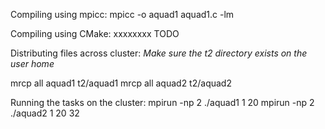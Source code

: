 
Compiling using mpicc:
mpicc -o aquad1 aquad1.c -lm

Compiling using CMake:
xxxxxxxx TODO

Distributing files across cluster:
*Make sure the t2 directory exists on the user home*

mrcp all aquad1 t2/aquad1
mrcp all aquad2 t2/aquad2

Running the tasks on the cluster:
mpirun -np 2 ./aquad1 1 20
mpirun -np 2 ./aquad2 1 20 32
